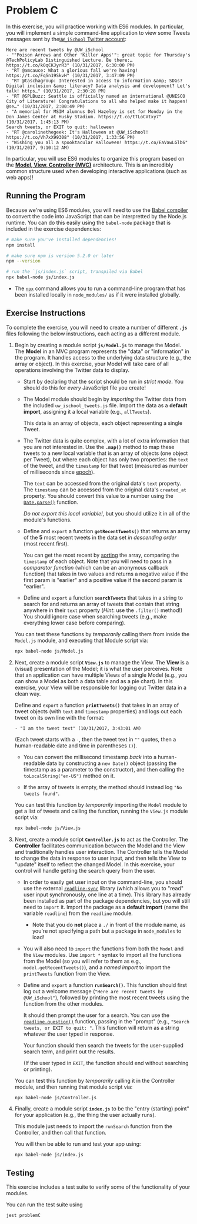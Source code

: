 # Problem C

In this exercise, you will practice working with ES6 modules. In particular, you will implement a simple command-line application to view some Tweets messages sent by the[`UW_iSchool` Twitter account](https://twitter.com/uw_ischool):

```
Here are recent tweets by @UW_iSchool
- ""Poison Arrows and Other 'Killer Apps'": great topic for Thursday's @TechPolicyLab Distinguished Lecture. Be there:… https://t.co/k0qCKJyrR3" (10/31/2017, 6:30:00 PM)
- "RT @amcauce: What a glorious fall we're having! https://t.co/FqSn19SkvH" (10/31/2017, 3:47:09 PM)
- "RT @taschagroup: Interested in access to information &amp; SDGs? Digital inclusion &amp; literacy? Data analysis and development? Let's talk! https…" (10/31/2017, 2:30:28 PM)
- "RT @SPLBuzz: Seattle is officially named an international @UNESCO City of Literature! Congratulations to all who helped make it happen! @se…" (10/31/2017, 2:00:49 PM)
- "A memorial for MSIM alumnus Del Hazeley is set for Monday in the Don James Center at Husky Stadium. https://t.co/tTLoCVtxy7" (10/31/2017, 1:45:13 PM)
Search tweets, or EXIT to quit: halloween
- "RT @carolinethegeek: It's Halloween at @UW_iSchool! https://t.co/Vh7xX99308" (10/31/2017, 1:33:56 PM)
- "Wishing you all a spooktacular Halloween! https://t.co/EaVawLGlb6" (10/31/2017, 9:10:12 AM)
```

In particular, you will use ES6 modules to organize this program based on the [**Model, View, Controller (MVC)**](https://en.wikipedia.org/wiki/Model%E2%80%93view%E2%80%93controller) architecture. This is an incredibly common structure used when developing interactive applications (such as web apps)!

## Running the Program
Because we're using ES6 modules, you will need to use the [Babel compiler](https://babeljs.io/) to convert the code into JavaScript that can be interpretted by the Node.js runtime. You can do this easily using the `babel-node` package that is included in the exercise dependencies:

```bash
# make sure you've installed dependencies!
npm install

# make sure npm is version 5.2.0 or later
npm --version

# run the `js/index.js` script, transpiled via Babel
npx babel-node js/index.js
```
- The [`npx`](https://medium.com/@maybekatz/introducing-npx-an-npm-package-runner-55f7d4bd282b) command allows you to run a command-line program that has been installed locally in `node_modules/` as if it were installed globally.

## Exercise Instructions
To complete the exercise, you will need to create a number of different **`.js`** files following the below instructions, each acting as a different module.

1. Begin by creating a module script **`js/Model.js`** to manage the Model. The **Model** in an MVC program represents the "data" or "information" in the program. It handles access to the underlying data structure (e.g., the array or object). In this exercise, your Model will take care of all operations involving the Twitter data to display.

    - Start by declaring that the script should be run in _strict mode_. You should do this for _every_ JavaScript file you create!

    - The Model module should begin by _importing_ the Twitter data from the included `uw_ischool_tweets.js` file. Import the data as a **default import**, assigning it a local variable (e.g., `allTweets`).

        This data is an array of objects, each object representing a single Tweet.

    - The Twitter data is quite complex, with a lot of extra information that you are not interested in. Use the **`.map()`** method to map these tweets to a new local variable that is an array of objects (one object per Tweet), but where each object has only two properties: the `text` of the tweet, and the `timestamp` for that tweet (measured as number of milliseconds since [epoch](https://en.wikipedia.org/wiki/Unix_time)).
    
        The `text` can be accessed from the original data's `text` property. The `timestamp` can be accessed from the original data's `created_at` property. You should convert this value to a number using the [`Date.parse()`](https://developer.mozilla.org/en-US/docs/Web/JavaScript/Reference/Global_Objects/Date/parse) function.

        _Do not export this local variable!_, but you should utilize it in all of the module's functions.

    - Define and `export` a function **`getRecentTweets()`** that returns an array of the **5** most recent tweets in the data set _in descending order_ (most recent first).

        You can get the most recent by [sorting](https://developer.mozilla.org/en-US/docs/Web/JavaScript/Reference/Global_Objects/Array/sort) the array, comparing the `timestamp` of each object. Note that you will need to pass in a _comparator function_ (which can be an anonymous callback function) that takes in two values and returns a negative value if the first param is "earlier" and a positive value if the second param is "earlier".

    - Define and `export` a function **`searchTweets`** that takes in a string to search for and returns an array of tweets that contain that string anywhere in their `text` property (_Hint_: use the `.filter()` method!) You should ignore case when searching tweets (e.g., make everything lower case before comparing).

    You can test these functions by _temporarily_ calling them from inside the `Model.js` module, and executing that Module script via:

    ```bash
    npx babel-node js/Model.js
    ```

2. Next, create a module script **`View.js`** to manage the View. The **View** is a (visual) presentation of the Model; it is what the user perceives. Note that an application can have multiple Views of a single Model (e.g., you can show a Model as both a data table and as a pie chart). In this exercise, your View will be responsible for logging out Twitter data in a clean way.

    Define and `export` a function **`printTweets()`** that takes in an array of tweet objects (with `text` and `timestamp` properties) and logs out each tweet on its own line with the format:

    ```
    - "I am the tweet text" (10/31/2017, 3:43:01 AM)
    ```

    (Each tweet starts with a `-`, then the tweet text in `""` quotes, then a human-readable date and time in parentheses `()`).

    - You can convert the millisecond timestamp _back_ into a human-readable data by constructing a `new Date()` object (passing the timestamp as a parameter to the constructor), and then calling the `toLocalString("en-US")` method on it.

    - If the array of tweets is empty, the method should instead log `"No tweets found"`.

    You can test this function by _temporarily_ importing the `Model` module to get a list of tweets and calling the function, running the `View.js` module script via:

    ```bash
    npx babel-node js/View.js
    ```

3. Next, create a module script **`Controller.js`** to act as the Controller. The **Controller** facilitates communication between the Model and the View and traditionally handles user interaction. The Controller tells the Model to change the data in response to user input, and then tells the View to "update" itself to reflect the changed Model. In this exercise, your control will handle getting the search query from the user.

    - In order to easily get user input on the command-line, you should use the external [`readline-sync`](https://github.com/anseki/readline-sync) library (which allows you to "read" user input synchronously, one line at a time). This library has already been installed as part of the package dependencies, but you will still need to `import` it. Import the package as a **default import** (name the variable `readline`) from the `readline` module.

        - Note that you do **not** place a `./` in front of the module name, as you're not specifying a path but a package in `node_modules` to load!

    - You will also need to `import` the functions from both the `Model` and the `View` modules. Use `import *` syntax to import all the functions from the Model (so you will refer to them as e.g., `model.getRecentTweets()`), and a _named import_ to import the `printTweets` function from the View.

    - Define and `export` a function **`runSearch()`**. This function should first log out a welcome message (`"Here are recent tweets by @UW_iSchool"`), followed by printing the most recent tweets using the function from the other modules.

        It should then prompt the user for a search. You can use the [`readline.question()`](https://github.com/anseki/readline-sync#question) function, passing in the "prompt" (e.g., `"Search tweets, or EXIT to quit: "`. This function will return as a string whatever the user typed in response.

        Your function should then search the tweets for the user-supplied search term, and print out the results.

        (If the user typed in `EXIT`, the function should end without searching or printing).

    You can test this function by _temporarily_ calling it in the Controller module, and then running that module script via:

    ```bash
    npx babel-node js/Controller.js
    ```

4. Finally, create a module script **`index.js`** to be the "entry (starting) point" for your application (e.g., the thing the user actually runs).

    This module just needs to import the `runSearch` function from the Controller, and then call that function.

    You will then be able to run and test your app using:

    ```
    npx babel-node js/index.js
    ```

## Testing
This exercise includes a test suite to verify some of the functionality of your modules.

You can run the test suite using

```bash
jest problemC
```
